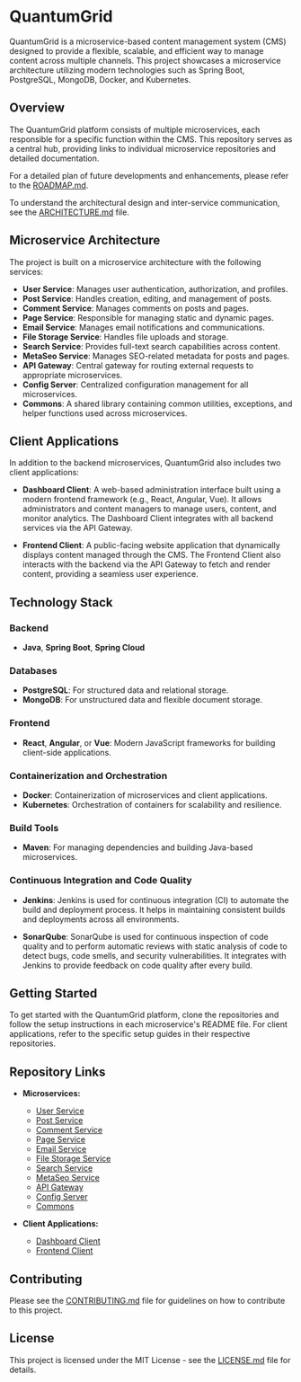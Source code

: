 # QuantumGrid

QuantumGrid is a microservice-based content management system (CMS) designed to provide a flexible, scalable, and efficient way to manage content across multiple channels. This project showcases a microservice architecture utilizing modern technologies such as Spring Boot, PostgreSQL, MongoDB, Docker, and Kubernetes.

## Overview

The QuantumGrid platform consists of multiple microservices, each responsible for a specific function within the CMS. This repository serves as a central hub, providing links to individual microservice repositories and detailed documentation.

For a detailed plan of future developments and enhancements, please refer to the [ROADMAP.md](ROADMAP.md).

To understand the architectural design and inter-service communication, see the [ARCHITECTURE.md](ARCHITECTURE.md) file.

## Microservice Architecture

The project is built on a microservice architecture with the following services:

- **User Service**: Manages user authentication, authorization, and profiles.
- **Post Service**: Handles creation, editing, and management of posts.
- **Comment Service**: Manages comments on posts and pages.
- **Page Service**: Responsible for managing static and dynamic pages.
- **Email Service**: Manages email notifications and communications.
- **File Storage Service**: Handles file uploads and storage.
- **Search Service**: Provides full-text search capabilities across content.
- **MetaSeo Service**: Manages SEO-related metadata for posts and pages.
- **API Gateway**: Central gateway for routing external requests to appropriate microservices.
- **Config Server**: Centralized configuration management for all microservices.
- **Commons**: A shared library containing common utilities, exceptions, and helper functions used across microservices.

## Client Applications

In addition to the backend microservices, QuantumGrid also includes two client applications:

- **Dashboard Client**: A web-based administration interface built using a modern frontend framework (e.g., React, Angular, Vue). It allows administrators and content managers to manage users, content, and monitor analytics. The Dashboard Client integrates with all backend services via the API Gateway.
  
- **Frontend Client**: A public-facing website application that dynamically displays content managed through the CMS. The Frontend Client also interacts with the backend via the API Gateway to fetch and render content, providing a seamless user experience.

## Technology Stack

### Backend
- **Java**, **Spring Boot**, **Spring Cloud**

### Databases
- **PostgreSQL**: For structured data and relational storage.
- **MongoDB**: For unstructured data and flexible document storage.

### Frontend
- **React**, **Angular**, or **Vue**: Modern JavaScript frameworks for building client-side applications.

### Containerization and Orchestration
- **Docker**: Containerization of microservices and client applications.
- **Kubernetes**: Orchestration of containers for scalability and resilience.

### Build Tools
- **Maven**: For managing dependencies and building Java-based microservices.

### Continuous Integration and Code Quality

- **Jenkins**: Jenkins is used for continuous integration (CI) to automate the build and deployment process. It helps in maintaining consistent builds and deployments across all environments.
  
- **SonarQube**: SonarQube is used for continuous inspection of code quality and to perform automatic reviews with static analysis of code to detect bugs, code smells, and security vulnerabilities. It integrates with Jenkins to provide feedback on code quality after every build.

## Getting Started

To get started with the QuantumGrid platform, clone the repositories and follow the setup instructions in each microservice's README file. For client applications, refer to the specific setup guides in their respective repositories.

## Repository Links

- **Microservices:**
  - [User Service](https://github.com/bobnetnetwork/quantumgrid-user-service)
  - [Post Service](https://github.com/bobnetnetwork/quantumgrid-post-service)
  - [Comment Service](https://github.com/bobnetnetwork/quantumgrid-comment-service)
  - [Page Service](https://github.com/bobnetnetwork/quantumgrid-page-service)
  - [Email Service](https://github.com/bobnetnetwork/quantumgrid-email-service)
  - [File Storage Service](https://github.com/bobnetnetwork/quantumgrid-file-storage-service)
  - [Search Service](https://github.com/bobnetnetwork/quantumgrid-search-service)
  - [MetaSeo Service](https://github.com/bobnetnetwork/quantumgrid-metaseo-service)
  - [API Gateway](https://github.com/bobnetnetwork/quantumgrid-api-gateway)
  - [Config Server](https://github.com/bobnetnetwork/quantumgrid-config-server)
  - [Commons](https://github.com/bobnetnetwork/quantumgrid-commons)

- **Client Applications:**
  - [Dashboard Client](https://github.com/bobnetnetwork/quantumgrid-dashboard-client)
  - [Frontend Client](https://github.com/bobnetnetwork/quantumgrid-frontend-client)

## Contributing

Please see the [CONTRIBUTING.md](CONTRIBUTING.md) file for guidelines on how to contribute to this project.

## License

This project is licensed under the MIT License - see the [LICENSE.md](LICENSE.md) file for details.
